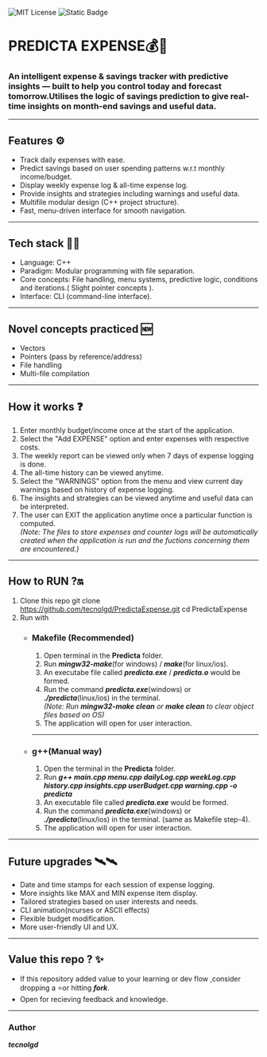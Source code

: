 ![MIT License](https://img.shields.io/github/license/tecnolgd/PredictaExpense-cpp?style=flat)
![Static Badge](https://img.shields.io/badge/Open-Source-blue)


# PREDICTA EXPENSE💰🔮
### An intelligent expense & savings tracker with predictive insights — built to help you control today and forecast tomorrow.Utilises the logic of savings prediction to give real-time insights on month-end savings and useful data.
 ---
 ## Features ⚙️
 * Track daily expenses with ease.
 * Predict savings based on user spending patterns w.r.t monthly income/budget.
 * Display weekly expense log & all-time expense log.
 * Provide insights and strategies including warnings and useful data.
 * Multifile modular design (C++ project structure).
 * Fast, menu-driven interface for smooth navigation.
 ---
 ## Tech stack 🚀🚀
 * Language: C++
 * Paradigm: Modular programming with file separation.
 * Core concepts: File handling, menu systems, predictive logic, conditions and iterations.( Slight pointer concepts ).
 * Interface: CLI (command-line interface).
 ---
 ## Novel concepts practiced 🆕
 * Vectors
 * Pointers (pass by reference/address)
 * File handling
 * Multi-file compilation
 ---
 ## How it works ❓
 1) Enter monthly budget/income once at the start of the application.
 2) Select the "Add EXPENSE" option and enter expenses with respective costs.
 3) The weekly report can be viewed only when 7 days of expense logging is done.
 4) The all-time history can be viewed anytime.
 5) Select the "WARNINGS" option from the menu and view current day warnings based on history of expense logging.
 6) The insights and strategies can be viewed anytime and useful data can be interpreted.
 7) The user can EXIT the application anytime once a particular function is computed.  
 *(Note: The files to store expenses and counter logs will be automatically created when the application is run and the fuctions concerning them are encountered.)*
 ---
 ## How to RUN ?🔛
 1) Clone this repo
  git clone https://github.com/tecnolgd/PredictaExpense.git
cd PredictaExpense
2) Run with  
    * ### Makefile (Recommended)
        1. Open terminal in the **Predicta** folder. 
        2. Run ***mingw32-make***(for windows) / ***make***(for linux/ios).
        3. An executabe file called ***predicta.exe*** / ***predicta.o*** would be formed.
        4. Run the command ***predicta.exe***(windows) or ***./predicta***(linux/ios) in the terminal.  
        *(Note: Run ***mingw32-make clean*** or ***make clean*** to clear object files based on OS)*
        5. The application will open for user interaction.
        ---

    * ### g++(Manual way)     
        1. Open the terminal in the **Predicta** folder.
        2. Run ***g++ main.cpp menu.cpp dailyLog.cpp weekLog.cpp history.cpp insights.cpp userBudget.cpp warning.cpp -o predicta***
        3. An executable file called ***predicta.exe*** would be formed.
        4. Run the command ***predicta.exe***(windows) or ***./predicta***(linux/ios) in the terminal. (same as Makefile step-4).
        5. The application will open for user interaction.
        
 ---
 ## Future upgrades 🛰️🛰️
 * Date and time stamps for each session of expense logging.
 * More insights like MAX and MIN expense item display.
 * Tailored strategies based on user interests and needs.
 * CLI animation(ncurses or ASCII effects)
 * Flexible budget modification.
 * More user-friendly UI and UX.
 ---
 ## Value this repo ? ✨
*  If this repository added value to your learning or dev flow ,consider dropping a ⭐or hitting ***fork***.  
* Open for recieving feedback and knowledge.
 ---
 ### Author  
  ***tecnolgd***

 




